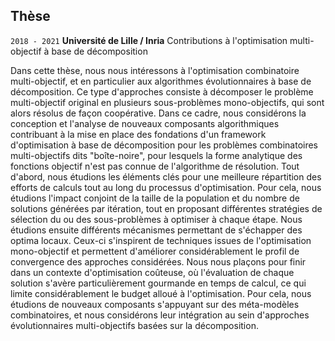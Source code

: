 ## Thèse

`2018 - 2021`
__Université de Lille / Inria__
Contributions à l'optimisation multi-objectif à base de décomposition

Dans cette thèse, nous nous intéressons à l'optimisation combinatoire multi-objectif, et en particulier aux algorithmes évolutionnaires à base de décomposition. Ce type d'approches consiste à décomposer le problème multi-objectif original en plusieurs sous-problèmes mono-objectifs, qui sont alors résolus de façon coopérative. Dans ce cadre, nous considérons la conception et l'analyse de nouveaux composants algorithmiques contribuant à la mise en place des fondations d'un framework d'optimisation à base de décomposition pour les problèmes combinatoires multi-objectifs dits "boîte-noire", pour lesquels la forme analytique des fonctions objectif n'est pas connue de l'algorithme de résolution. Tout d'abord, nous étudions les éléments clés pour une meilleure répartition des efforts de calculs tout au long du processus d'optimisation. Pour cela, nous étudions l'impact conjoint de la taille de la population et du nombre de solutions générées par itération, tout en proposant différentes stratégies de sélection du ou des sous-problèmes à optimiser à chaque étape. Nous étudions ensuite différents mécanismes permettant de s'échapper des optima locaux. Ceux-ci s'inspirent de techniques issues de l'optimisation mono-objectif et permettent d'améliorer considérablement le profil de convergence des approches considérées. Nous nous plaçons pour finir dans un contexte d'optimisation coûteuse, où l'évaluation de chaque solution s'avère particulièrement gourmande en temps de calcul, ce qui limite considérablement le budget alloué à l'optimisation. Pour cela, nous étudions de nouveaux composants s'appuyant sur des méta-modèles combinatoires, et nous considérons leur intégration au sein d'approches évolutionnaires multi-objectifs basées sur la décomposition.



<!-- ### Footer

Last updated: August 2018 -->


